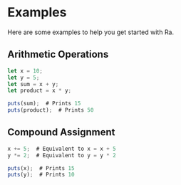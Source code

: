 # Examples

Here are some examples to help you get started with Ra.

## Arithmetic Operations
```js
let x = 10;
let y = 5;
let sum = x + y;
let product = x * y;

puts(sum);  # Prints 15
puts(product);  # Prints 50
```

## Compound Assignment
```js
x += 5;  # Equivalent to x = x + 5
y *= 2;  # Equivalent to y = y * 2

puts(x);  # Prints 15
puts(y);  # Prints 10
```